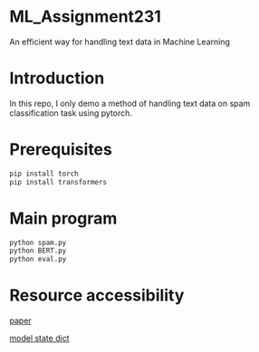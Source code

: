 # ML_Assignment231
An efficient way for handling text data in Machine Learning

# Introduction
In this repo, I only demo a method of handling text data on spam classification task using pytorch.

# Prerequisites
```sh
pip install torch
pip install transformers
```

# Main program
```sh
python spam.py
python BERT.py
python eval.py
```

# Resource accessibility
[paper](https://hcmuteduvn-my.sharepoint.com/:b:/g/personal/quy_leemin_hcmut_edu_vn/EbYNsFCNU6ZGmiDz6jmU9qcBbWSnjJzWXw2630pmCD4wIA?e=IyUyJi) 

[model state dict](https://drive.google.com/drive/folders/1oJmhcxM6etUp6w1fRkF6wu50nDboLd2n?usp=sharing)
